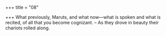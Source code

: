 +++
title = "08"

+++
What previously, Maruts, and what now—what is spoken and what is  recited,
of all that you become cognizant. – As they drove in beauty their
chariots rolled along.